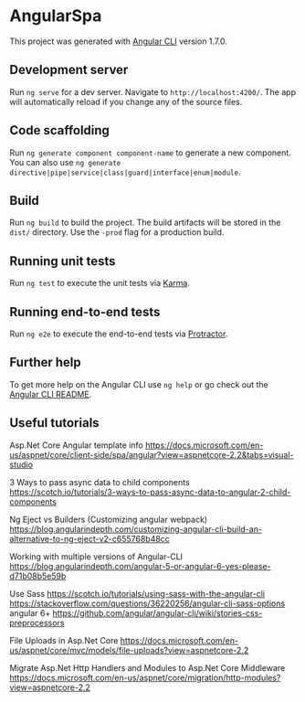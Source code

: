 # AngularSpa

This project was generated with [Angular CLI](https://github.com/angular/angular-cli) version 1.7.0.

## Development server

Run `ng serve` for a dev server. Navigate to `http://localhost:4200/`. The app will automatically reload if you change any of the source files.

## Code scaffolding

Run `ng generate component component-name` to generate a new component. You can also use `ng generate directive|pipe|service|class|guard|interface|enum|module`.

## Build

Run `ng build` to build the project. The build artifacts will be stored in the `dist/` directory. Use the `-prod` flag for a production build.

## Running unit tests

Run `ng test` to execute the unit tests via [Karma](https://karma-runner.github.io).

## Running end-to-end tests

Run `ng e2e` to execute the end-to-end tests via [Protractor](http://www.protractortest.org/).

## Further help

To get more help on the Angular CLI use `ng help` or go check out the [Angular CLI README](https://github.com/angular/angular-cli/blob/master/README.md).


## Useful tutorials

Asp.Net Core Angular template info
https://docs.microsoft.com/en-us/aspnet/core/client-side/spa/angular?view=aspnetcore-2.2&tabs=visual-studio

3 Ways to pass async data to child components
https://scotch.io/tutorials/3-ways-to-pass-async-data-to-angular-2-child-components

Ng Eject vs Builders (Customizing angular webpack)
https://blog.angularindepth.com/customizing-angular-cli-build-an-alternative-to-ng-eject-v2-c655768b48cc

Working with multiple versions of Angular-CLI
https://blog.angularindepth.com/angular-5-or-angular-6-yes-please-d71b08b5e59b

Use Sass
https://scotch.io/tutorials/using-sass-with-the-angular-cli
https://stackoverflow.com/questions/36220256/angular-cli-sass-options
angular 6+ https://github.com/angular/angular-cli/wiki/stories-css-preprocessors

File Uploads in Asp.Net Core
https://docs.microsoft.com/en-us/aspnet/core/mvc/models/file-uploads?view=aspnetcore-2.2

Migrate Asp.Net Http Handlers and Modules to Asp.Net Core Middleware
https://docs.microsoft.com/en-us/aspnet/core/migration/http-modules?view=aspnetcore-2.2


